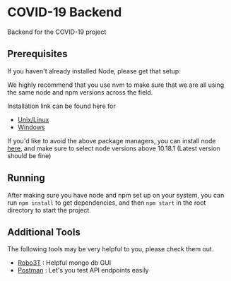 # COVID-19 Backend

Backend for the COVID-19 project

## Prerequisites

If you haven't already installed Node, please get that setup:

We highly recommend that you use nvm to make sure that we are all using the same node and npm versions across the field.

Installation link can be found here for

- [Unix/Linux](https://github.com/nvm-sh/nvm)
- [Windows](https://github.com/coreybutler/nvm-windows)

If you'd like to avoid the above package managers, you can install node [here](https://nodejs.org/en/download/releases/), and make sure to select node versions above 10.18.1 (Latest version should be fine)

## Running

After making sure you have node and npm set up on your system, you can run `npm install` to get dependencies, and then `npm start` in the root directory to start the project.

## Additional Tools

The following tools may be very helpful to you, please check them out.

- [Robo3T](https://robomongo.org/) : Helpful mongo db GUI
- [Postman](https://www.postman.com/) : Let's you test API endpoints easily
